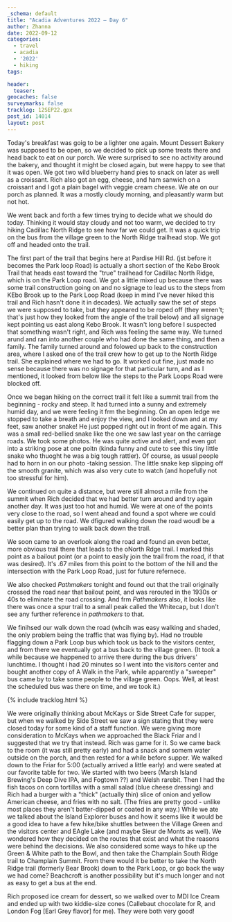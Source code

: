 ```yaml
---
_schema: default
title: "Acadia Adventures 2022 – Day 6"
author: Zhanna
date: 2022-09-12
categories: 
  - travel
  - acadia
  - '2022'
  - hiking
tags:

header:
  teaser:
geocaches: false
surveymarks: false
tracklog: 12SEP22.gpx
post_id: 14014
layout: post  
---
```


Today's breakfast was goig to be a lighter one again. Mount Dessert Bakery was supposed to be open, so we decided to pick up some treats there and head back to eat on our porch. We were surprised to see no activity around the bakery, and thought it might be closed again, but were happy to see that it was open. We got two wild blueberry hand pies to snack on later as well as a croissant. Rich also got an egg, cheese, and ham sanwich on a croissant and I got a plain bagel with veggie cream cheese. We ate on our porch as planned. It was a mostly cloudy morning, and pleasantly warm but not hot.

We went back and forth a few times trying to decide what we should do today. Thinking it would stay cloudy and not too warm, we decided to try hiking Cadillac North Ridge to see how far we could get. It was a quick trip on the bus from the village green to the North Ridge trailhead stop. We got off and headed onto the trail.

The first part of the trail that begins here at Pardise Hill Rd. (jst before it becomes the Park loop Road) is actually a short section of the Kebo Brook Trail that heads east toward the "true" trailhead for Cadillac North Ridge, which is on the Park Loop road. We got a little mixed up because there was some trail construction going on and no signage to lead us to the steps from KEbo Brook up to the Park Loop Road (keep in mind I've never hiked this trail and Rich hasn't done it in decades). We actually saw the set of steps we were supposed to take, but they appeared to be roped off (they weren't; that's just how they looked from the angle of the trail below) and all signage kept pointing us east along Kebo Brook. It wasn't long before I suspected that something wasn't right, and Rich was feeling the same way. We turned arund and ran into another couple who had done the same thing, and then a family. The family turned around and folowed up back to the construction area, where I asked one of the trail crew how to get up to the North Ridge trail. She explained where we had to go. It worked out fine, just made no sense because there was no signage for that particular turn, and as I mentioned, it looked from below like the steps to the Park Loops Road were blocked off.  

Once we began hiking on the correct trail it felt like a summit trail from the beginning - rocky and steep. It had turned into a sunny and extremely humid day, and we were feeling it frm the beginning. On an open ledge we stopped to take a breath and enjoy the view, and I looked down and at my feet, saw another snake! He just popped right out in front of me again. This was a small red-bellied snake like the one we saw last year on the carriage roads. We took some photos. He was quite active and alert, and even got into a striking pose at one poitn (kinda funny and cute to see this tiny little snake who thuoght he was a big tough rattler). Of course, as usual people had to horn in on our photo -taking session. The little snake kep slipping off the smooth granite, which was also very cute to watch (and hopefully not too stressful for him). 

We continued on quite a distance, but were still almost a mile from the summit when Rich decided that we had better turn around and try again another day. It was just too hot and humid. We were at one of the points very close to the road, so I went ahead and found a spot where we could easily get up to the road. We dfigured walking down the road woudl be a better plan than trying to walk back down the trail. 

We soon came to an overlook along the road and found an even better, more obvious trail there that leads to the oNorth Rdge trail. I marked this point as a bailout point (or a point to easily join the trail from the road, if that was desired). It's .67 miles from this point to the bottom of the hill and the intersection with the Park Loop Road, just for future refernece.

We also checked _Pathmakers_ tonight and found out that the trail originally crossed the road near that bailout point, and was rerouted in the 1930s or 40s to eliminate the road crossing. And frm _Pathmakers_ also, it looks like there was once a spur trail to a small peak called the Whitecap, but I don't see any further reference in _pathmakers_ to that.

We finihsed our walk down the road (whcih was easy walking and shaded, the only problem being the traffic that was flying by). Had no trouble flagging down a Park Loop bus which took us back to the visitors center, and from there we eventually got a bus back to the village green. (It took a while because we happened to arrive there during the bus drivers' lunchtime. I thought i had 20 minutes so I went into the visitors center and bought another copy of A Walk in the Park, while apparently a "sweeper" bus came by to take some people to the village green. Oops. Well, at least the scheduled bus was there on time, and we took it.)

{% include tracklog.html %}

We were originally thinking about McKays or Side Street Cafe for supper, but when we walked by Side Street we saw a sign stating that they were closed today for some kind of a staff function. We were giving more consideration to McKays when we approached the Black Friar and I suggested that we try that instead. Rich was game for it. So we came back to the room (it was still pretty early) and had a snack and somem water outside on the porch, and then rested for a while before supper. We walked down to the Friar for 5:00 (actually arrived a little early) and were seated at our favorite table for two. We started with two beers (Marsh Island Brewing's Deep Dive IPA, and Fogtown ??) and Welsh rarebit. Then I had the fish tacos on corn tortillas with a small salad (blue cheese dressing) and Rich had a burger with a "thick" (actually thin) slice of onion and yellow American cheese, and fries with no salt. (The fries are pretty good - unlike most places they aren't batter-dipped or coated in any way.)  While we ate we talked about the Island Explorer buses and how it seems like it would be a good idea to have a few hike/bike shuttles between the Village Green and the visitors center and EAgle Lake (and maybe Sieur de Monts as well). We wondered how they decided on the routes that exist and what the reasons were behind the decisions. We also considered some ways to hike up the Green & White path to the Bowl, and then take the Champlain South Ridge trail to Champlain Summit. From there would it be better to take the North Ridge trail (formerly Bear Brook) down to the Park Loop, or go back the way we had come? Beachcroft is another possibility but it's much longer and not as easy to get a bus at the end. 

Rich proposed ice cream for dessert, so we walked over to MDI Ice Cream and ended up with two kiddie-size cones (Callebaut chocolate for R, and London Fog [Earl Grey flavor] for me). They were both very good! 